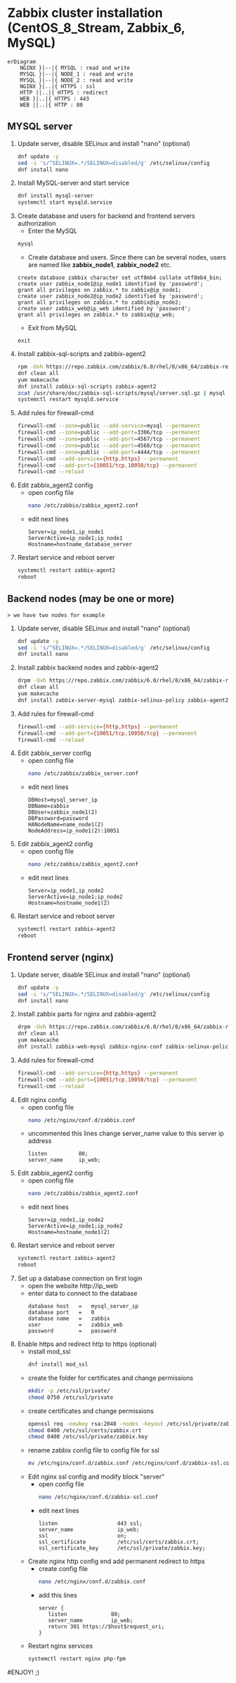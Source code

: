# Zabbix cluster installation (CentOS_8_Stream, Zabbix_6, MySQL)

```mermaid
erDiagram
    NGINX }|--|{ MYSQL : read and write
    MYSQL }|--|{ NODE_1 : read and write
    MYSQL }|--|{ NODE_2 : read and write
    NGINX }|..|{ HTTPS : ssl
    HTTP ||..|{ HTTPS : redirect
    WEB }|..|{ HTTPS : 443
    WEB ||..|{ HTTP : 80
```

## MYSQL server
1. Update server, disable SELinux and install "nano" (optional)
   ```bash
   dnf update -y
   sed -i 's/^SELINUX=.*/SELINUX=disabled/g' /etc/selinux/config
   dnf install nano
   ```
2. Install MySQL-server and start service
   ```bash
   dnf install mysql-server
   systemctl start mysqld.service
   ```
3. Create database and users for backend and frontend servers authorization 
    - Enter the MySQL
    ```bash
    mysql
    ```
    - Create database and users. Since there can be several nodes, users are named like **zabbix_node1**, **zabbix_node2** etc.   
    ```mysql
    create database zabbix character set utf8mb4 collate utf8mb4_bin;
    create user zabbix_node1@ip_node1 identified by 'password';
    grant all privileges on zabbix.* to zabbix@ip_node1;
    create user zabbix_node2@ip_node2 identified by 'password';
    grant all privileges on zabbix.* to zabbix@ip_node2;
    create user zabbix_web@ip_web identified by 'password';
    grant all privileges on zabbix.* to zabbix@ip_web;
    ```
    - Exit from MySQL
    ```mysql
    exit
    ```
4. Install zabbix-sql-scripts and zabbix-agent2
    ```bash
    rpm -Uvh https://repo.zabbix.com/zabbix/6.0/rhel/8/x86_64/zabbix-release-6.0-1.el8.noarch.rpm
    dnf clean all
    yum makecache
    dnf install zabbix-sql-scripts zabbix-agent2
    zcat /usr/share/doc/zabbix-sql-scripts/mysql/server.sql.gz | mysql zabbix
    systemctl restart mysqld.service
    ```
5. Add rules for firewall-cmd
    ```bash
    firewall-cmd --zone=public --add-service=mysql --permanent
    firewall-cmd --zone=public --add-port=3306/tcp --permanent
    firewall-cmd --zone=public --add-port=4567/tcp --permanent
    firewall-cmd --zone=public --add-port=4568/tcp --permanent
    firewall-cmd --zone=public --add-port=4444/tcp --permanent
    firewall-cmd --add-service={http,https} --permanent
    firewall-cmd --add-port={10051/tcp,10050/tcp} --permanent
    firewall-cmd --reload
    ```
6. Edit zabbix_agent2 config
   - open config file
     ```bash
     nano /etc/zabbix/zabbix_agent2.conf
     ```
   - edit next lines
     ```
     Server=ip_node1,ip_node1
     ServerActive=ip_node1;ip_node1
     Hostname=hostname_database_server
     ```
7. Restart service and reboot server
   ```bash
   systemctl restart zabbix-agent2
   reboot
   ```
## Backend nodes (may be one or more)
    > we have two nodes for example

1. Update server, disable SELinux and install "nano" (optional)
   ```bash
   dnf update -y
   sed -i 's/^SELINUX=.*/SELINUX=disabled/g' /etc/selinux/config
   dnf install nano
   ```
2. Install zabbix backend nodes and zabbix-agent2
   ```bash
   drpm -Uvh https://repo.zabbix.com/zabbix/6.0/rhel/8/x86_64/zabbix-release-6.0-1.el8.noarch.rpm
   dnf clean all
   yum makecache
   dnf install zabbix-server-mysql zabbix-selinux-policy zabbix-agent2
   ```
3. Add rules for firewall-cmd
   ```bash
   firewall-cmd --add-service={http,https} --permanent
   firewall-cmd --add-port={10051/tcp,10050/tcp} --permanent
   firewall-cmd --reload
   ```
4. Edit zabbix_server config
   - open config file
     ```bash
     nano /etc/zabbix/zabbix_server.conf
     ```
   - edit next lines
     ```
     DBHost=mysql_server_ip
     DBName=zabbix
     DBUser=zabbix_node1(2)
     DBPassword=password
     HANodeName=name_node1(2)
     NodeAddress=ip_node1(2):10051
     ```
5. Edit zabbix_agent2 config
   - open config file
     ```bash
     nano /etc/zabbix/zabbix_agent2.conf
     ```
   - edit next lines
     ```
     Server=ip_node1,ip_node2
     ServerActive=ip_node1;ip_node2
     Hostname=hostname_node1(2)
     ```
6. Restart service and reboot server
   ```bash
   systemctl restart zabbix-agent2
   reboot
   ```
## Frontend server (**nginx**)
1. Update server, disable SELinux and install "nano" (optional)
   ```bash
   dnf update -y
   sed -i 's/^SELINUX=.*/SELINUX=disabled/g' /etc/selinux/config
   dnf install nano
   ```
2. Install zabbix parts for nginx and zabbix-agent2
   ```bash
   drpm -Uvh https://repo.zabbix.com/zabbix/6.0/rhel/8/x86_64/zabbix-release-6.0-1.el8.noarch.rpm
   dnf clean all
   yum makecache
   dnf install zabbix-web-mysql zabbix-nginx-conf zabbix-selinux-policy zabbix-agent2
   ```
3. Add rules for firewall-cmd
   ```bash
   firewall-cmd --add-service={http,https} --permanent
   firewall-cmd --add-port={10051/tcp,10050/tcp} --permanent
   firewall-cmd --reload
   ```
4. Edit nginx config
   - open config file
     ```bash
     nano /etc/nginx/conf.d/zabbix.conf
     ```
   - uncommented this lines change server_name value to this server ip address
     ```
     listen          80;
     server_name     ip_web;
     ```
5. Edit zabbix_agent2 config
   - open config file
     ```bash
     nano /etc/zabbix/zabbix_agent2.conf
     ```
   - edit next lines
     ```
     Server=ip_node1,ip_node2
     ServerActive=ip_node1;ip_node2
     Hostname=hostname_node1(2)
     ```
6. Restart service and reboot server
   ```bash
   systemctl restart zabbix-agent2
   reboot
   ```
7. Set up a database connection on first login
   - open the website http://ip_web
   - enter data to connect to the database
     ```
     database host   =   mysql_server_ip
     database port   =   0
     database name   =   zabbix
     user            =   zabbix_web
     password        =   password
     ```
8. Enable https and redirect http to https (optional)
   - install mod_ssl
     ```bash
     dnf install mod_ssl
     ```
   - create the folder for certificates and change permissions
     ```bash
     mkdir -p /etc/ssl/private/
     chmod 0750 /etc/ssl/private
     ```
   - create certificates and change permissions
     ```bash
     openssl req -newkey rsa:2048 -nodes -keyout /etc/ssl/private/zabbix.key -x509 -days 1825 -out /etc/ssl/certs/zabbix.crt -subj "/C=XX/ST=XX/L=XX/O=XX/OU=XX/CN=XX/emailAddress=X@X.lan"
     chmod 0400 /etc/ssl/certs/zabbix.crt
     chmod 0400 /etc/ssl/private/zabbix.key
     ```
   - rename zabbix config file to config file for ssl
     ```bash
     mv /etc/nginx/conf.d/zabbix.conf /etc/nginx/conf.d/zabbix-ssl.conf
     ```
   - Edit nginx ssl config and modify block "server"
     - open config file
       ```bash
       nano /etc/nginx/conf.d/zabbix-ssl.conf
       ```
     - edit next lines
       ```
       listen                   443 ssl;
       server_name              ip_web;
       ssl                      on;
       ssl_certificate          /etc/ssl/certs/zabbix.crt;
       ssl_certificate_key      /etc/ssl/private/zabbix.key;
       ```
   - Create nginx http config end add permanent redirect to https
     - create config file
       ```bash
       nano /etc/nginx/conf.d/zabbix.conf
       ```
     - add this lines
       ```
       server {
          listen              80;
          server_name         ip_web;
          return 301 https://$host$request_uri;
       }
       ```
   - Restart nginx services
     ```bash
     systemctl restart nginx php-fpm
     ```
     
#ENJOY! ;)
